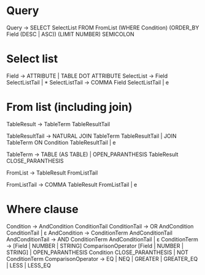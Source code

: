 # Query

Query -> SELECT SelectList FROM FromList (WHERE Condition) (ORDER_BY Field (DESC | ASC)) (LIMIT NUMBER) SEMICOLON


# Select list
Field -> ATTRIBUTE | TABLE DOT ATTRIBUTE
SelectList -> Field SelectListTail | *
SelectListTail -> COMMA Field SelectListTail | e

# From list (including join)

TableResult -> TableTerm TableResultTail

TableResultTail -> NATURAL JOIN TableTerm TableResultTail
                 | JOIN TableTerm ON Condition TableResultTail
                 | e

TableTerm -> TABLE (AS TABLE)
           | OPEN_PARANTHESIS TableResult CLOSE_PARANTHESIS

FromList -> TableResult FromListTail

FromListTail -> COMMA TableResult FromListTail
              | e


# Where clause
Condition -> AndCondition ConditionTail
ConditionTail -> OR AndCondition ConditionTail | ε
AndCondition -> ConditionTerm AndConditionTail
AndConditionTail -> AND ConditionTerm AndConditionTail | ε
ConditionTerm -> [Field | NUMBER | STRING] ComparisonOperator [Field | NUMBER | STRING]
               | OPEN_PARANTHESIS Condition CLOSE_PARANTHESIS
               | NOT ConditionTerm
ComparisonOperator -> EQ | NEQ | GREATER | GREATER_EQ | LESS | LESS_EQ